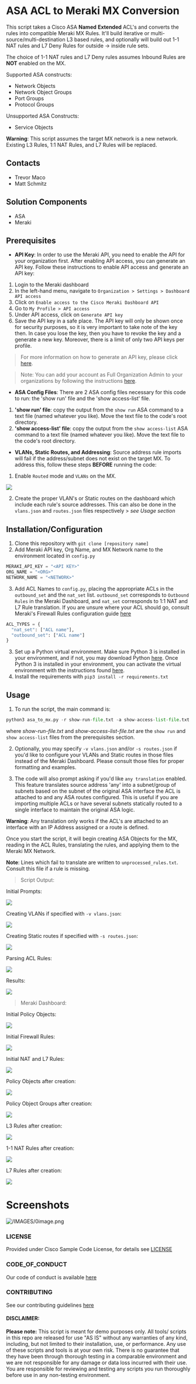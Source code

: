 # ASA ACL to Meraki MX Conversion

This script takes a Cisco ASA **Named** **Extended** ACL's and converts the rules into compatible Meraki MX Rules. It'll build iterative or multi-source/multi-destination L3 based rules, and optionally will build out 1-1 NAT rules and L7 Deny Rules for outside -> inside rule sets. 

The choice of 1-1 NAT rules and L7 Deny rules assumes Inbound Rules are **NOT** enabled on the MX.

Supported ASA constructs: 
* Network Objects
* Network Object Groups
* Port Groups
* Protocol Groups

Unsupported ASA Constructs:
* Service Objects


**Warning**: This script assumes the target MX network is a new network. Existing L3 Rules, 1:1 NAT Rules, and L7 Rules will be replaced.


## Contacts
* Trevor Maco
* Matt Schmitz

## Solution Components
* ASA 
* Meraki

## Prerequisites

- **API Key**: In order to use the Meraki API, you need to enable the API for your organization first. After enabling API access, you can generate an API key. Follow these instructions to enable API access and generate an API key:
1. Login to the Meraki dashboard
2. In the left-hand menu, navigate to `Organization > Settings > Dashboard API access`
3. Click on `Enable access to the Cisco Meraki Dashboard API`
4. Go to `My Profile > API access`
5. Under API access, click on `Generate API key`
6. Save the API key in a safe place. The API key will only be shown once for security purposes, so it is very important to take note of the key then. In case you lose the key, then you have to revoke the key and a generate a new key. Moreover, there is a limit of only two API keys per profile.
> For more information on how to generate an API key, please click [here](https://developer.cisco.com/meraki/api-v1/#!authorization/authorization). 

> Note: You can add your account as Full Organization Admin to your organizations by following the instructions [here](https://documentation.meraki.com/General_Administration/Managing_Dashboard_Access/Managing_Dashboard_Administrators_and_Permissions).

- **ASA Config Files**: There are 2 ASA config files necessary for this code to run: the 'show run' file and the 'show access-list' file.

1. **'show run' file**: copy the output from the `show run` ASA command to a text file (named whatever you like). Move the text file to the code's root directory.
2. **'show access-list' file**: copy the output from the `show access-list` ASA command to a text file (named whatever you like). Move the text file to the code's root directory.

- **VLANs, Static Routes, and Addressing**: Source address rule imports will fail if the address/subnet does not exist on the target MX. To address this, follow these steps **BEFORE** running the code:
1. Enable `Routed` mode and `VLANs` on the MX.

![](IMAGES/routed_mode_enabled.png)

2. Create the proper VLAN's or Static routes on the dashboard which include each rule's source addresses. This can also be done in the `vlans.json` and `routes.json` files respectively > _see Usage section_


## Installation/Configuration
1. Clone this repository with `git clone [repository name]`
2. Add Meraki API key, Org Name, and MX Network name to the environment located in `config.py`
```python
MERAKI_API_KEY = "<API KEY>"
ORG_NAME = "<ORG>"
NETWORK_NAME = "<NETWORK>"
```
3. Add ACL Names to `config.py`, placing the appropriate ACLs in the `outbound_set` and the `nat_set` list. `outbound_set` corresponds to `Outbound Rules` in the Meraki Dashboard, and `nat_set` corresponds to 1:1 NAT and L7 Rule translation. If you are unsure where your ACL should go, consult Meraki's Firewall Rules configuration guide [here](https://documentation.meraki.com/MX/Firewall_and_Traffic_Shaping/MX_Firewall_Settings)
```python
ACL_TYPES = {
  "nat_set": ["ACL name"],
  "outbound_set": ["ACL name"]
}
```
3. Set up a Python virtual environment. Make sure Python 3 is installed in your environment, and if not, you may download Python [here](https://www.python.org/downloads/). Once Python 3 is installed in your environment, you can activate the virtual environment with the instructions found [here](https://docs.python.org/3/tutorial/venv.html).
4. Install the requirements with `pip3 install -r requirements.txt`

## Usage
1. To run the script, the main command is:
```python
python3 asa_to_mx.py -r show-run-file.txt -a show-access-list-file.txt
```

where _show-run-file.txt_ and _show-access-list-file.txt_ are the `show run` and `show access-list` files from the prerequisites section.

2. Optionally, you may specify `-v vlans.json` and/or `-s routes.json` if you'd like to configure your VLANs and Static routes in those files instead of the Meraki Dashboard. Please consult those files for proper formatting and examples.

3. The code will also prompt asking if you'd like `any translation` enabled. This feature translates source address 'any' into a subnet/group of subnets based on the subnet of the original ASA interface the ACL is attached to and any ASA routes configured. This is useful if you are importing multiple ACLs or have several subnets statically routed to a single interface to maintain the original ASA logic.

**Warning**: Any translation only works if the ACL's are attached to an interface with an IP Address assigned or a route is defined.

Once you start the script, it will begin creating ASA Objects for the MX, reading in the ACL Rules, translating the rules, and applying them to the Meraki MX Network.

**Note**: Lines which fail to translate are written to `unprocessed_rules.txt`. Consult this file if a rule is missing.

> Script Output:

Initial Prompts:

![](IMAGES/console_output_p1.png)

Creating VLANs if specified with `-v vlans.json`:

![](IMAGES/console_output_p2.png)

Creating Static routes if specified with `-s routes.json`:

![](IMAGES/console_output_p3.png)

Parsing ACL Rules:

![](IMAGES/console_output_p5.png)

Results:

![](IMAGES/console_output_p6.png)


> Meraki Dashboard:

Initial Policy Objects:

![](IMAGES/policy_objects_before_dashboard.png)

Initial Firewall Rules:

![](IMAGES/fw_before_dashboard.png)

Initial NAT and L7 Rules:

![](IMAGES/l7_1to1_NAT_before_dashboard.png)

Policy Objects after creation:

![](IMAGES/policy_objects_after_dashboard.png)

Policy Object Groups after creation:

![](IMAGES/policy_object_groups_after_dashboard.png)

L3 Rules after creation:

![](IMAGES/l3_fw_after_dashboard.png)

1-1 NAT Rules after creation:

![](IMAGES/1to1_NAT_after_dashboard.png)

L7 Rules after creation:

![](IMAGES/l7_fw_after_dashboard.png)


# Screenshots

![/IMAGES/0image.png](/IMAGES/0image.png)



### LICENSE

Provided under Cisco Sample Code License, for details see [LICENSE](LICENSE.md)

### CODE_OF_CONDUCT

Our code of conduct is available [here](CODE_OF_CONDUCT.md)

### CONTRIBUTING

See our contributing guidelines [here](CONTRIBUTING.md)

#### DISCLAIMER:
<b>Please note:</b> This script is meant for demo purposes only. All tools/ scripts in this repo are released for use "AS IS" without any warranties of any kind, including, but not limited to their installation, use, or performance. Any use of these scripts and tools is at your own risk. There is no guarantee that they have been through thorough testing in a comparable environment and we are not responsible for any damage or data loss incurred with their use.
You are responsible for reviewing and testing any scripts you run thoroughly before use in any non-testing environment.